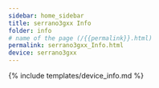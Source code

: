 ```yaml
---
sidebar: home_sidebar
title: serrano3gxx Info
folder: info
# name of the page (/{{permalink}}.html)
permalink: serrano3gxx_Info.html
device: serrano3gxx
---
```

{% include templates/device_info.md %}
